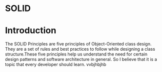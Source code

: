 # SOLID
# Introduction

The SOLID Principles are five principles of Object-Oriented class design. They are a set of rules and best practices to follow while designing a class structure.These five principles help us understand the need for certain design patterns and software architecture in general. So I believe that it is a topic that every developer should learn.
vvbjhbjhb



